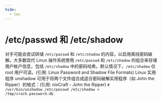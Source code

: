 ```yaml
---
hide:
  - toc
---
```


# /etc/passwd 和 /etc/shadow

对手可能会尝试转储 <code>/etc/passwd</code> 和 <code>/etc/shadow</code> 的内容，以启用离线密码破解。大多数现代 Linux 操作系统使用 <code>/etc/passwd</code> 和 <code>/etc/shadow</code> 的组合来存储用户帐户信息，包括 <code>/etc/shadow</code> 中的密码哈希。默认情况下，<code>/etc/shadow</code> 仅 root 用户可读。(引用: Linux Password and Shadow File Formats)  Linux 实用程序 unshadow 可用于将两个文件组合成适合密码破解实用程序（如 John the Ripper）的格式：(引用: nixCraft - John the Ripper) <code># /usr/bin/unshadow /etc/passwd /etc/shadow > /tmp/crack.password.db</code> 
